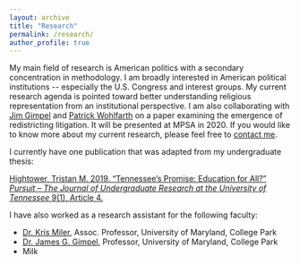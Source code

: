 ```yaml
---
layout: archive
title: "Research"
permalink: /research/
author_profile: true
---
```


  
My main field of research is American politics with a secondary concentration in methodology. I am broadly interested in American political institutions -- especially the U.S. Congress and interest groups. My current research agenda is pointed toward better understanding religious representation from an institutional perspective. I am also collaborating with <a href="https://gvpt.umd.edu/facultyprofile/gimpel/james">Jim Gimpel</a> and <a href="https://gvpt.umd.edu/facultyprofile/wohlfarth/patrick-c">Patrick Wohlfarth</a> on a paper examining the emergence of redistricting litigation. It will be presented at MPSA in 2020. If you would like to know more about my current research, please feel free to <a href="mailto:thighto@umd.edu">contact me</a>.

I currently have one publication that was adapted from my undergraduate thesis:

<a href="https://trace.tennessee.edu/pursuit/vol9/iss1/4/">Hightower, Tristan M. 2019. “Tennessee’s Promise: Education for All?” <i>Pursuit – The Journal of Undergraduate Research at the University of Tennessee</i> 9(1), Article 4.</a>

I have also worked as a research assistant for the following faculty:

<ul>
  <li><a href="https://gvpt.umd.edu/facultyprofile/miler/kris">Dr. Kris Miler</a>, Assoc. Professor, University of Maryland, College Park
  <li><a href="https://gvpt.umd.edu/facultyprofile/gimpel/james">Dr. James G. Gimpel</a>, Professor, University of Maryland, College Park
  <li>Milk</li>
</ul>
